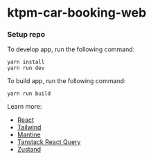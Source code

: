 # ktpm-car-booking-web

### Setup repo

To develop app, run the following command:

```
yarn install
yarn run dev
```

To build app, run the following command:

```
yarn run build
```

Learn more:

- [React](https://react.dev/)
- [Tailwind](https://tailwindcss.com/)
- [Mantine](https://mantine.dev/)
- [Tanstack React Query](https://tanstack.com/query/latest/docs/react/overview)
- [Zustand](https://docs.pmnd.rs/zustand/getting-started/introduction)
